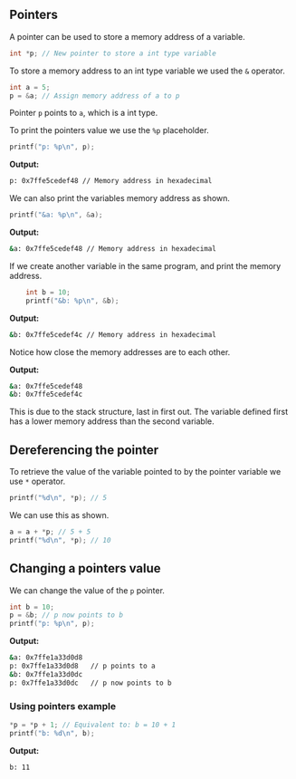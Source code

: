 ## Pointers

A pointer can be used to store a memory address of a variable.

```c
int *p; // New pointer to store a int type variable
```

To store a memory address to an int type variable we used the `&` operator.

```c
int a = 5;
p = &a; // Assign memory address of a to p
```

Pointer `p` points to `a`, which is a int type.

To print the pointers value we use the `%p` placeholder.

```c
printf("p: %p\n", p);
```

**Output:**
```bash
p: 0x7ffe5cedef48 // Memory address in hexadecimal
```

We can also print the variables memory address as shown.

```c
printf("&a: %p\n", &a);
```

**Output:**
```bash
&a: 0x7ffe5cedef48 // Memory address in hexadecimal
```

If we create another variable in the same program, and print the memory address.

```c
    int b = 10;
    printf("&b: %p\n", &b);
```

**Output:**
```bash
&b: 0x7ffe5cedef4c // Memory address in hexadecimal
```

Notice how close the memory addresses are to each other.

**Output:**
```bash
&a: 0x7ffe5cedef48
&b: 0x7ffe5cedef4c
```

This is due to the stack structure, last in first out. The variable defined first has a lower memory address than the second variable.

## Dereferencing the pointer

To retrieve the value of the variable pointed to by the pointer variable we use `*` operator.

```c
printf("%d\n", *p); // 5
```

We can use this as shown.

```c
a = a + *p; // 5 + 5
printf("%d\n", *p); // 10
```

## Changing a pointers value
We can change the value of the `p` pointer.

```c
int b = 10;
p = &b; // p now points to b
printf("p: %p\n", p);
```

**Output:**
```bash
&a: 0x7ffe1a33d0d8
p: 0x7ffe1a33d0d8   // p points to a
&b: 0x7ffe1a33d0dc
p: 0x7ffe1a33d0dc   // p now points to b
```

### Using pointers example

```c
*p = *p + 1; // Equivalent to: b = 10 + 1
printf("b: %d\n", b);
```

**Output:**
```bash
b: 11
```

